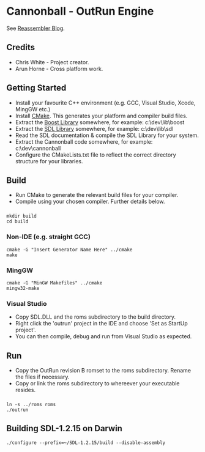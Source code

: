 Cannonball - OutRun Engine
==========================

See [Reassembler Blog](http://reassembler.blogspot.co.uk/).

Credits
-------

* Chris White - Project creator.
* Arun Horne  - Cross platform work.

Getting Started
---------------
* Install your favourite C++ environment (e.g. GCC, Visual Studio, Xcode, MingGW etc.)
* Install [CMake](http://www.cmake.org/). This generates your platform and compiler build files. 
* Extract the [Boost Library](http://www.boost.org/) somewhere, for example: c:\dev\lib\boost
* Extract the [SDL Library](http://www.libsdl.org/download-1.2.php) somewhere, for example: c:\dev\lib\sdl
* Read the SDL documentation & compile the SDL Library for your system.
* Extract the Cannonball code somewhere, for example: c:\dev\cannonball
* Configure the CMakeLists.txt file to reflect the correct directory structure for your libraries.

Build
-----

* Run CMake to generate the relevant build files for your compiler.
* Compile using your chosen compiler. Further details below.

###

    mkdir build
    cd build

### Non-IDE (e.g. straight GCC)
    
    cmake -G "Insert Generator Name Here" ../cmake
    make

### MingGW

    cmake -G "MinGW Makefiles" ../cmake
    mingw32-make
    
### Visual Studio

* Copy SDL.DLL and the roms subdirectory to the build directory.
* Right click the 'outrun' project in the IDE and choose 'Set as StartUp project'. 
* You can then compile, debug and run from Visual Studio as expected.

Run
---

* Copy the OutRun revision B romset to the roms subdirectory. Rename the files if necessary.
* Copy or link the roms subdirectory to whereever your executable resides.

###

    ln -s ../roms roms
    ./outrun
    
    
Building SDL-1.2.15 on Darwin
-----------------------------

    ./configure --prefix=~/SDL-1.2.15/build --disable-assembly

